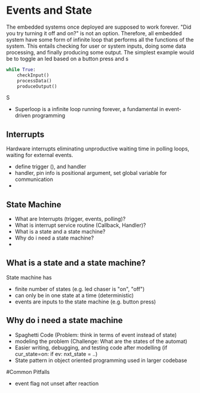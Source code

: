 # Events and State

The embedded systems once deployed are supposed to work forever. "Did you try turning it off and on?" is not an option. Therefore, all embedded system have some form of infinite loop that performs all the functions of the system. This entails checking for user or system inputs, doing some data processing, and finally producing some output. The simplest example would be to toggle an led based on a button press and s
```python
while True:
    checkInput()
    processData()
    produceOutput()
```
S
* Superloop is a infinite loop running forever, a fundamental in event-driven programming

## Interrupts
Hardware interrupts eliminating unproductive waiting time in polling loops, waiting for external events.
* define trigger (), and handler
* handler, pin info is positional argument, set global variable for communication
* 
## State Machine
* What are Interrupts (trigger, events, polling)?
* What is interrupt service routine (Callback, Handler)? 
* What is a state and a state machine?
* Why do i need a state machine?
* 

## What is a state and a state machine?

State machine has
* finite number of states (e.g. led chaser is "on", "off")
* can only be in one state at a time (deterministic)
* events are inputs to the state machine (e.g. button press)

## Why do i need a state machine
* Spaghetti Code (Problem: think in terms of event instead of state)
* modeling the problem (Challenge: What are the states of the automat)
* Easier writing, debugging, and testing code after modelling (if cur_state=on: if ev: nxt_state = ..)
* State pattern in object oriented programming used in larger codebase

#Common Pitfalls
* event flag not unset after reaction


